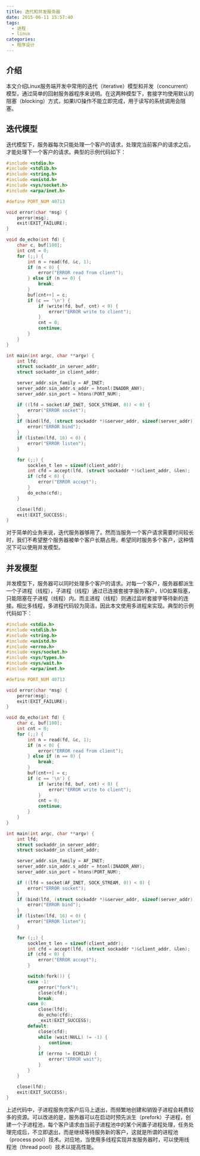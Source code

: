 ```yaml
---
title: 迭代和并发服务器
date: 2015-06-11 15:57:40
tags:
  - 进程
  - linux
categories:
  - 程序设计
---
```


## 介绍

本文介绍Linux服务端开发中常用的迭代（iterative）模型和并发（concurrent）模型，通过简单的回射服务器程序来说明。在这两种模型下，套接字均使用默认的阻塞（blocking）方式，如果I/O操作不能立即完成，用于读写的系统调用会阻塞。

<!--more-->

## 迭代模型

迭代模型下，服务器每次只能处理一个客户的请求，处理完当前客户的请求之后，才能处理下一个客户的请求。典型的示例代码如下：

```c
#include <stdio.h>
#include <stdlib.h>
#include <string.h>
#include <unistd.h>
#include <sys/socket.h>
#include <arpa/inet.h> 

#define PORT_NUM 40713

void error(char *msg) {
    perror(msg);
    exit(EXIT_FAILURE);
}

void do_echo(int fd) {
    char c, buf[100];
    int cnt = 0;
    for (;;) {
        int n = read(fd, &c, 1);
        if (n < 0) {
            error("ERROR read from client");
        } else if (n == 0) {
            break;
        }
        buf[cnt++] = c;
        if (c == '\n') {
            if (write(fd, buf, cnt) < 0) {
                error("ERROR write to client");
            }
            cnt = 0;
            continue;
        }
    }
}

int main(int argc, char **argv) {
    int lfd;
    struct sockaddr_in server_addr;
    struct sockaddr_in client_addr;

    server_addr.sin_family = AF_INET;
    server_addr.sin_addr.s_addr = htonl(INADDR_ANY);
    server_addr.sin_port = htons(PORT_NUM);

    if ((lfd = socket(AF_INET, SOCK_STREAM, 0)) < 0) {
        error("ERROR socket");
    }
    if (bind(lfd, (struct sockaddr *)&server_addr, sizeof(server_addr)) < 0) {
        error("ERROR bind");
    }
    if (listen(lfd, 16) < 0) {
        error("ERROR listen");
    }

    for (;;) {
        socklen_t len = sizeof(client_addr);
        int cfd = accept(lfd, (struct sockaddr *)&client_addr, &len);
        if (cfd < 0) {
            error("ERROR accept");
        }
        do_echo(cfd);
    }

    close(lfd);
    exit(EXIT_SUCCESS);
}
```

对于简单的业务来说，迭代服务器够用了。然而当服务一个客户请求需要时间较长时，我们不希望整个服务器被单个客户长期占用，希望同时服务多个客户，这种情况下可以使用并发模型。

## 并发模型

并发模型下，服务器可以同时处理多个客户的请求。对每一个客户，服务器都派生一个子进程（线程），子进程（线程）通过已连接套接字服务客户，I/O如果阻塞，只能阻塞在子进程（线程）内。而主进程（线程）则通过监听套接字等待新的连接。相比多线程，多进程代码较为简洁，因此本文使用多进程来实现。典型的示例代码如下：

```c
#include <stdio.h>
#include <stdlib.h>
#include <string.h>
#include <unistd.h>
#include <errno.h>
#include <sys/socket.h>
#include <sys/types.h>
#include <sys/wait.h>
#include <arpa/inet.h> 

#define PORT_NUM 40713

void error(char *msg) {
    perror(msg);
    exit(EXIT_FAILURE);
}

void do_echo(int fd) {
    char c, buf[100];
    int cnt = 0;
    for (;;) {
        int n = read(fd, &c, 1);
        if (n < 0) {
            error("ERROR read from client");
        } else if (n == 0) {
            break;
        }
        buf[cnt++] = c;
        if (c == '\n') {
            if (write(fd, buf, cnt) < 0) {
                error("ERROR write to client");
            }
            cnt = 0;
            continue;
        }
    }
}

int main(int argc, char **argv) {
    int lfd;
    struct sockaddr_in server_addr;
    struct sockaddr_in client_addr;

    server_addr.sin_family = AF_INET;
    server_addr.sin_addr.s_addr = htonl(INADDR_ANY);
    server_addr.sin_port = htons(PORT_NUM);

    if ((lfd = socket(AF_INET, SOCK_STREAM, 0)) < 0) {
        error("ERROR socket");
    }
    if (bind(lfd, (struct sockaddr *)&server_addr, sizeof(server_addr)) < 0) {
        error("ERROR bind");
    }
    if (listen(lfd, 16) < 0) {
        error("ERROR listen");
    }

    for (;;) {
        socklen_t len = sizeof(client_addr);
        int cfd = accept(lfd, (struct sockaddr *)&client_addr, &len);
        if (cfd < 0) {
            error("ERROR accept");
        }

        switch(fork()) {
        case -1:
            perror("fork");
            close(cfd);
            break;
        case 0:
            close(lfd);
            do_echo(cfd);
            _exit(EXIT_SUCCESS);
        default:
            close(cfd);
            while (wait(NULL) != -1) {
                continue;
            }
            if (errno != ECHILD) {
                error("ERROR wait");
            }
        }
    }

    close(lfd);
    exit(EXIT_SUCCESS);
}
```

上述代码中，子进程服务完客户后马上退出，而频繁地创建和销毁子进程会耗费较多的资源。可以改进的是，服务器可以在启动时预先派生（prefork）子进程，创建一个子进程池，每个客户请求由当前子进程池中的某个闲置子进程处理，任务处理完成后，不立即退出，而是继续等待服务新的客户，这就是所谓的进程池（process pool）技术。对应地，当使用多线程实现并发服务器时，可以使用线程池（thread pool）技术以提高性能。
